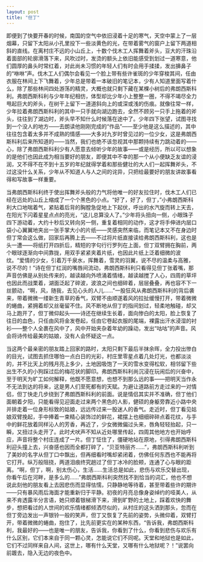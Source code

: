 ```yaml
---
layout: post
title: "但丁"
---
```


即便到了快要开春的时候，南国的空气中依旧浸着十足的寒气，天空中蒙上了一层烟幕，只留下太阳从小孔里投下一些淡黄色的光，在带着雾气的窗户上留下两道相斜的直线。在离村庄不远的小山丘上，十数个伐木工人挥舞着斧头，豆大的汗珠沿着面部的轮廓滑落下来，风吹过时，发烫的额头上依旧能感受到划过一道寒意，他们圆厚的鼻头时常红着，对此尚未习惯的年轻人们有时会用手揉揉，发出擤鼻子的“咻咻”声。伐木工人们偶尔会看见一个脸上带有些许雀斑的少年穿梭其间，任由衣服在林间上下飞舞着，少年总是带着一本破旧的笔记本，少有人知道里面写着什么，除了那些林间四处游荡的精灵，大概也就只剩下藏在某棵小树后的弗朗西斯科利。弗朗西斯科利与少年年纪相仿，体型却比少年小上整整一圈，不得不竭尽全力甩起巨大的斧头，在树干上留下一道道斜向上的或深或浅的伤痕。就像往常一样，少年拉着弗朗西斯科利的其中一只手就向湖边跑去，全然不顾另一只手上拖着的斧头，往往到了湖边时，斧头早不知什么时候落在途中了。少年四下张望，试图寻找到一个没人的地方——去朗读他刚刚完成的“作品”——至少他是这么描述的，其中往往包含着太多并不成熟的情感——大多对九岁时曾见过的一位少女，这是弗朗西斯科利后来所知道的——当然，我们也绝不该忽视其中那颗持续有力跳动着的——心，除了弗朗西斯科利少有人愿意去倾听少年的故事——或是经历，所以可以想象的是他们也因此成为相当要好的朋友，即便其中不幸的那一个从小便缺乏友谊的浸润，又不得不在不到十五岁的年纪就得学着和那些健壮的大人们一起挥舞斧头，不过这没什么关系，少年从不知道人与人之间的诧异，只把给最要好的朋友讲故事看得和写故事一样重要。

<!-- more -->

当弗朗西斯科利终于使出挥舞斧头般的力气将他唯一的好友拉住时，伐木工人们已经在远处的山丘上缩成了一个个黑色的小点。“好了，好了，但丁，”小弗朗西斯科利大口地喘着气，紧贴着后背的胸膛急促地上下起伏，呼出的水汽旋而转上天去，在阳光下闪着星星点点的亮光，“这儿总算没人了。”少年将头扭向一侧，小眼珠子四下游动着，大约十秒后又转向另一侧，重复着相同的动作，这才将手伸进内层口袋小心翼翼地夹出一张手掌大小的片纸——灵感突然来临，而笔记本又不在身边时但丁常会这么做，回家后再腾上去——不过将片纸直接读给弗朗西斯科利，这也是头一遭——将纸打开四折后，精短的字句行行罗列在上面，但丁双臂拥在胸前，两个眼球逐渐向中间靠拢，用双手紧紧夹着片纸，也因此片纸上泛着细微的波纹。“爱情的少女，引着万千泉水，挥舞着，雪灵的羽翼，说不尽的温柔与高雅，说不尽的！”诗在但丁红润的嘴唇间流动，弗朗西斯科利只看得见但丁张着嘴，那声音仿佛是从别处传来的，越读越向外喷涌着情绪，越读越搅了人心，四周的草坪也因此而战栗着，湖面泛起了碎波，波浪之间也细碎着，层层叠叠，再也容不下一丝颤动，“啊，风，随我，去见心头的人儿……”一股狂风从弗朗西斯科利的背后袭来，带着微微一缕新生青草的香气，双臂不由顺遂着风的拉扯缓慢打开，带着微微的蜷曲，紧拥着却又丝毫留不住。风不断地从但丁的指间划过，轻柔地触碰，却又马上跑开了，但丁微仰起头——诗还在继续生长着，面向惨白的太阳，脸上恢复了往日的血色，只任由风将金发卷起，任由它卷起衣服的尾端，裸露出汗水浸湿的衬衫——整个人全裹在风中了，风中开始夹杂着年幼的躁动，发出“咕咕”的声音。风会将诗传给最美的姑娘，没有人会怀疑这一点。

当这两个最亲密的朋友踏上回家的路时，太阳只剩下最后半抹余晖，全力投出惨白的目光，试图去抓住哪怕一点白日的光彩，村庄里零星点着几处灯光，也都淡淡的，并不比天上的残月亮上多少，土地因吸饱了一天的雪水变得松软，相邻留下些出生不久的小狗踩过后的梅花状的脚印。弗朗西斯科利尚沉浸在玩闹后的兴奋中，至于明天为旷工如何解释，他既不愿意想，也想不到那么远的事——把明天当作永不无法到达的将来，这是男人们至死都有的天赋。为避让道路前方走过来的一对情侣，但丁快走几步绕到了弗朗西斯科利的前面。说是情侣其实并不准确，但丁他们面朝着夕阳，只能看得见迎面走过来两个黑色的人影，健硕的身躯旁靠近小路中央并排走着一位身形标致的姑娘，远远传过来一股迷人的香气。走近时，但丁看见姑娘双臂挽起，手中捧着一束精心装饰过的鲜花，裙摆上也细细碎碎点着花纹，与手中的鲜花放着同样沁人的芳香，再近了，少女微微偏过头来，唇角轻轻抬起，只一瞬，又扭过头走开了。此时犬吠声不知从近处哪里传起，四周其他地方也开始呼应，声音将整个村庄连成了一片。但丁怔住了，僵硬地站在原地，引得弗朗西斯科利迎头撞上去，兴奋感也因而全都打碎了，“贝亚特丽齐……”，弗朗西斯科利听到了美妙的名字从但丁口中飘出，但再细看时嘴却紧闭着，仿佛任何东西也不能再将它打开。纵万般阻挠，两道泪痕终究趟过了但丁冰冷的脸颊，连通了心与眼的距离。“啊，但丁，啊，别太伤心，生活……生活总是如此，悲伤与欢乐交替出现，你看午后在河畔，是多么的……”弗朗西斯科利突然找不到恰当的词汇，他也不想说此刻他的朋友看上去因悲伤而显得怯懦，只静静地等待着，甚至带着些许的期许——只有暴风雨后海面才能重新归于平静。初夜的月亮总像身姿绰约的哑美人，从来不肯透露半分言语，她只顺着银梯滑下来，滑到旷野的土地上，踩着欢快的舞步，想把看过的人世间的欢乐情绪都倾洒尽似的，从村庄的这头洒到那头，忽而在但丁旁边发出一声银铃一般的笑声，但丁又恢复了先前的姿势，头微仰着，双臂打开，带着微微的蜷曲，抱住了，比先前更实在的某种东西，“告诉我，弗朗西斯科利，我最好的——也是唯一的朋友，告诉我，你看到了什么，你看到悲伤与欢乐有什么区别，它们本来自于同一颗心灵，怎能说它们不同呢。天堂和地狱也是如此，它们不过同样来自人间，这世上，哪有什么天堂，又哪有什么地狱呢？！”说罢向前踱去，隐入无边的夜色中。
